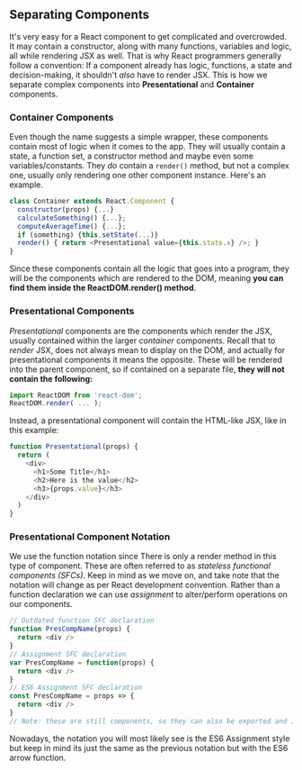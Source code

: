 ## Separating Components

It's very easy for a React component to get complicated and overcrowded. It may contain a constructor, along with many functions, variables and logic, all while rendering JSX as well. That is why React programmers generally follow a convention: If a component already has logic, functions, a state and decision-making, it shouldn't _also_ have to render JSX. This is how we separate complex components into **Presentational** and **Container** components.

### Container Components

Even though the name suggests a simple wrapper, these components contain most of logic when it comes to the app. They will usually contain a state, a function set, a constructor method and maybe even some variables/constants. They _do_ contain a `render()` method, but not a complex one, usually only rendering one other component instance. Here's an example.

```js
class Container extends React.Component {
  constructor(props) {...}
  calculateSomething() {...};
  computeAverageTime() {...};
  if (something) {this.setState(...)}
  render() { return <Presentational value={this.state.x} />; }
}
```

Since these components contain all the logic that goes into a program, they will be the components which are rendered to the DOM, meaning **you can find them inside the ReactDOM.render() method**.

### Presentational Components

_Presentational_ components are the components which render the JSX, usually contained within the larger _container_ components. Recall that to _render_ JSX, does not always mean to display on the DOM, and actually for presentational components it means the opposite. These will be rendered into the parent component, so if contained on a separate file, **they will not contain the following:**

```js
import ReactDOM from 'react-dom';
ReactDOM.render( ... );
```

Instead, a presentational component will contain the HTML-like JSX, like in this example:

```js
function Presentational(props) {
  return (
    <div>
      <h1>Some Title</h1>
      <h2>Here is the value</h2>
      <h3>{props.value}</h3>
    </div>
  )
}
```

### Presentational Component Notation

We use the function notation since There is only a render method in this type of component. These are often referred to as _stateless functional components (SFCs)_. Keep in mind as we move on, and take note that the notation will change as per React development convention. Rather than a function declaration we can use _assignment_ to alter/perform operations on our components.

```js
// Outdated function SFC declaration
function PresCompName(props) {
  return <div />
}
// Assignment SFC declaration
var PresCompName = function(props) {
  return <div />
}
// ES6 Assignment SFC declaration
const PresCompName = props => {
  return <div />
}
// Note: these are still components, so they can also be exported and imported
```

Nowadays, the notation you will most likely see is the ES6 Assignment style but keep in mind its just the same as the previous notation but with the ES6 arrow function.
